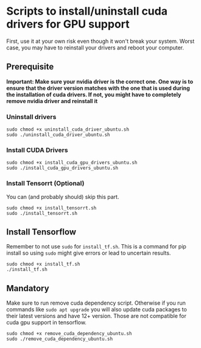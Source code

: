 # Scripts to install/uninstall cuda drivers for GPU support

First, use it at your own risk even though it won't break your system. Worst case, you may have to reinstall your drivers and reboot your computer.

## Prerequisite

**Important: Make sure your nvidia driver is the correct one. One way is to ensure that the driver version matches with the one that is used during the installation of cuda drivers.
If not, you might have to completely remove nvidia driver and reinstall it**

### Uninstall drivers

```
sudo chmod +x uninstall_cuda_driver_ubuntu.sh
sudo ./uninstall_cuda_driver_ubuntu.sh
```

### Install CUDA Drivers

```
sudo chmod +x install_cuda_gpu_drivers_ubuntu.sh
sudo ./install_cuda_gpu_drivers_ubuntu.sh
```

### Install Tensorrt (Optional)
You can (and probably should) skip this part.

```
sudo chmod +x install_tensorrt.sh
sudo ./install_tensorrt.sh
```

## Install Tensorflow

Remember to not use `sudo` for `install_tf.sh`. This is a command for pip install so using `sudo` might give errors or lead to uncertain results.
```
sudo chmod +x install_tf.sh
./install_tf.sh
```

## Mandatory
Make sure to run remove cuda dependency script. Otherwise if you run commands like `sudo apt upgrade` you will also update cuda packages to their latest versions and have 12+ version. Those are not compatible for cuda gpu support in tensorflow.

```
sudo chmod +x remove_cuda_dependency_ubuntu.sh
sudo ./remove_cuda_dependency_ubuntu.sh
```
